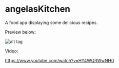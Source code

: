 # angelasKitchen
A food app displaying some delicious recipes.


Preview below:

![alt tag](https://cloud.githubusercontent.com/assets/10540496/24482816/a23dd396-1526-11e7-8f45-a5bc8b71e204.gif)


Video:

https://www.youtube.com/watch?v=HY4WQRWwNH0
